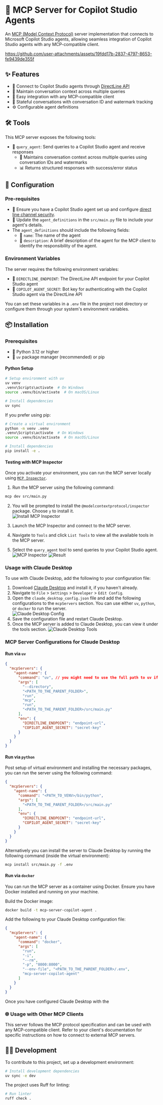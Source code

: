 # 🤖 MCP Server for Copilot Studio Agents

An [MCP (Model Context Protocol)](https://modelcontextprotocol.io/introduction) server implementation that connects to Microsoft Copilot Studio agents, allowing seamless integration of Copilot Studio agents with any MCP-compatible client.

https://github.com/user-attachments/assets/19fdd17b-2837-4797-8653-fe9439de355f

## ✨ Features

- 🔌 Connect to Copilot Studio agents through [DirectLine API](https://learn.microsoft.com/en-us/azure/bot-service/rest-api/bot-framework-rest-direct-line-3-0-api-reference?view=azure-bot-service-4.0)
- 🧠 Maintain conversation context across multiple queries
- 🔄 Easy integration with any MCP-compatible client
- 💬 Stateful conversations with conversation ID and watermark tracking
- ⚙️ Configurable agent definitions

## 🛠️ Tools

This MCP server exposes the following tools:

- 📮 `query_agent`: Send queries to a Copilot Studio agent and receive responses
  - 🔄 Maintains conversation context across multiple queries using conversation IDs and watermarks
  - 📊 Returns structured responses with success/error status

## 🔧 Configuration

### Pre-requisites
 - 🔐 Ensure you have a Copilot Studio agent set up and configure [direct line channel security](https://learn.microsoft.com/en-us/microsoft-copilot-studio/configure-web-security#use-secrets-or-tokens).
 - 📝 Update the `agent_definitions` in the `src/main.py` file to include your agent's details.
- The `agent_definitions` should include the following fields:
  - 📛 `name`: The name of the agent
  - 📄 `description`: A brief description of the agent for the MCP client to identify the responsibility of the agent.
  
### Environment Variables

The server requires the following environment variables:

- 🔗 `DIRECTLINE_ENDPOINT`: The DirectLine API endpoint for your Copilot Studio agent
- 🔑 `COPILOT_AGENT_SECRET`: Bot key for authenticating with the Copilot Studio agent via the DirectLine API

You can set these variables in a `.env` file in the project root directory or configure them through your system's environment variables.

## 📦 Installation

### Prerequisites

- 🐍 Python 3.12 or higher
- 🚀 `uv` package manager (recommended) or pip

#### Python Setup

```bash
# Setup environment with uv
uv venv
.venv\Scripts\activate  # On Windows
source .venv/bin/activate  # On macOS/Linux

# Install dependencies
uv sync
```

If you prefer using pip:

```bash
# Create a virtual environment
python -m venv .venv
.venv\Scripts\activate  # On Windows
source .venv/bin/activate  # On macOS/Linux

# Install dependencies
pip install -e .
```

#### Testing with MCP Inspector

Once you activate your environment, you can run the MCP server locally using [`MCP Inspector`](https://modelcontextprotocol.io/docs/tools/inspector#python).

1. Run the MCP server using the following command:

  ```bash
  mcp dev src/main.py
  ```

2. You will be prompted to install the `@modelcontextprotocol/inspector` package. Choose `y` to install it.  
  ![Install MCP Inspector](./images/run_mcp_server_locally.png)

3. Launch the MCP Inspector and connect to the MCP server.
4. Navigate to `Tools` and click `List Tools` to view all the available tools in the MCP server.
5. Select the `query_agent` tool to send queries to your Copilot Studio agent.  
  ![MCP Inspector](./images/mcp_inspector.png)
  ![Result](./images/mcp_inspector_result.png)


### Usage with Claude Desktop

To use with Claude Desktop, add the following to your configuration file:

1. Download [Claude Desktop](https://claude.ai/download) and install it, if you haven't already.
2. Navigate to `File` > `Settings` > `Developer` > `Edit Config`.
3. Open the `claude_desktop_config.json` file and add the following configurations to the `mcpServers` section. You can use either `uv`, `python`, or `docker` to run the server.  
  ![Claude Desktop Config](./images/claude_desktop_config.png)
4. Save the configuration file and restart Claude Desktop.
5. Once the MCP server is added to Claude Desktop, you can view it under the tools section.
  ![Claude Desktop Tools](./images/claude_desktop_mcp_server.png)

### MCP Server Configurations for Claude Desktop

#### Run via `uv`

```json
{
  "mcpServers": {
    "agent-name": {
      "command": "uv", // you might need to use the full path to uv if it's not in your PATH. use `which uv` to find the path.
      "args": [
        "--directory",
        "<PATH_TO_THE_PARENT_FOLDER>",
        "run",
        "mcp",
        "run",
        "<PATH_TO_THE_PARENT_FOLDER>/src/main.py"
      ],
      "env": {
        "DIRECTLINE_ENDPOINT": "endpoint-url",
        "COPILOT_AGENT_SECRET": "secret-key"
      }
    }
  }
}
```

#### Run via `python`

Post setup of virtual environment and installing the necessary packages, you can run the server using the following command:


```json
{
  "mcpServers": {
    "agent-name": {
      "command": "<PATH_TO_VENV>/bin/python",
      "args": [
        "<PATH_TO_THE_PARENT_FOLDER>/src/main.py"
      ],
      "env": {
        "DIRECTLINE_ENDPOINT": "endpoint-url",
        "COPILOT_AGENT_SECRET": "secret-key"
      }
    }
  }
}
```

Alternatively you can install the server to Claude Desktop by running the following command (inside the virtual environment):

```bash
mcp install src/main.py -f .env
```

#### Run via `docker`
You can run the MCP server as a container using Docker. Ensure you have Docker installed and running on your machine.

Build the Docker image:

```bash
docker build -t mcp-server-copilot-agent .
```

Add the following to your Claude Desktop configuration file:

```json
{
  "mcpServers": {
    "agent-name": {
      "command": "docker",
      "args": [
        "run",
        "-i",
        "--rm",
        "-p", "8000:8000",
        "--env-file", "<PATH_TO_THE_PARENT_FOLDER>/.env",
        "mcp-server-copilot-agent"
      ]
    }
  }
}
```

Once you have configured Claude Desktop with the 

### 🌐 Usage with Other MCP Clients

This server follows the MCP protocol specification and can be used with any MCP-compatible client. Refer to your client's documentation for specific instructions on how to connect to external MCP servers.

## 👩‍💻 Development

To contribute to this project, set up a development environment:

```bash
# Install development dependencies
uv sync -e dev
```

The project uses Ruff for linting:

```bash
# Run linter
ruff check .
```
